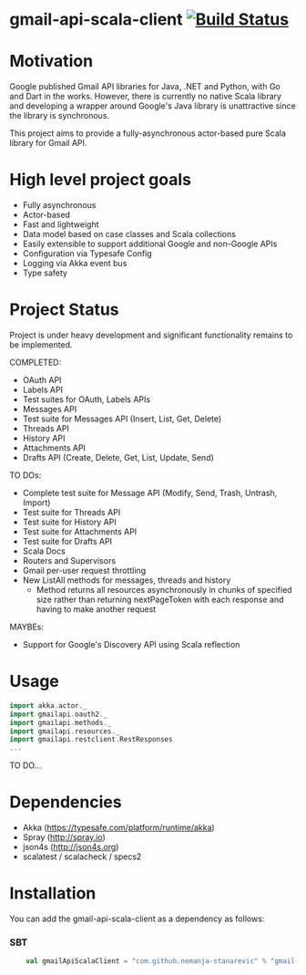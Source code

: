# gmail-api-scala-client [![Build Status](https://travis-ci.org/nemanja-stanarevic/gmail-api-scala-client.svg?branch=master)](https://travis-ci.org/nemanja-stanarevic/gmail-api-scala-client)

# Motivation
Google published Gmail API libraries for Java, .NET and Python, with Go and Dart in the works. 
However, there is currently no native Scala library and developing a wrapper around Google's Java library 
is unattractive since the library is synchronous.

This project aims to provide a fully-asynchronous actor-based pure Scala library for Gmail API.

# High level project goals
* Fully asynchronous
* Actor-based 
* Fast and lightweight
* Data model based on case classes and Scala collections
* Easily extensible to support additional Google and non-Google APIs
* Configuration via Typesafe Config
* Logging via Akka event bus
* Type safety

Project Status
==============

Project is under heavy development and significant functionality remains to be implemented. 

COMPLETED:
* OAuth API
* Labels API
* Test suites for OAuth, Labels APIs
* Messages API
* Test suite for Messages API (Insert, List, Get, Delete)
* Threads API
* History API
* Attachments API
* Drafts API (Create, Delete, Get, List, Update, Send)

TO DOs:
* Complete test suite for Message API (Modify, Send, Trash, Untrash, Import)
* Test suite for Threads API
* Test suite for History API
* Test suite for Attachments API
* Test suite for Drafts API
* Scala Docs
* Routers and Supervisors
* Gmail per-user request throttling
* New ListAll methods for messages, threads and history 
  - Method returns all resources asynchronously in chunks of specified size rather than returning nextPageToken
    with each response and having to make another request

MAYBEs:
* Support for Google's Discovery API using Scala reflection

Usage
=====

```scala
import akka.actor._
import gmailapi.oauth2._
import gmailapi.methods._
import gmailapi.resources._
import gmailapi.restclient.RestResponses
...
```
TO DO...

Dependencies
============
* Akka (https://typesafe.com/platform/runtime/akka)
* Spray (http://spray.io)
* json4s (http://json4s.org)
* scalatest / scalacheck / specs2

Installation
============

You can add the gmail-api-scala-client as a dependency as follows:

### SBT

```scala
    val gmailApiScalaClient = "com.github.nemanja-stanarevic" % "gmail-api-scala-client" % "0.1"
```